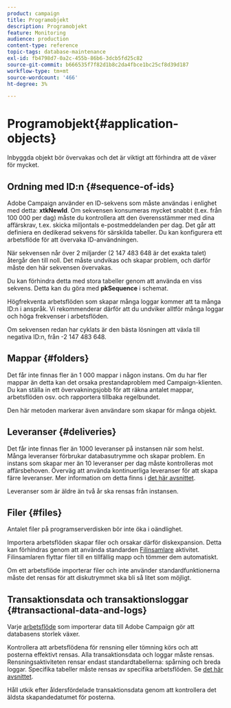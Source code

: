 ```yaml
---
product: campaign
title: Programobjekt
description: Programobjekt
feature: Monitoring
audience: production
content-type: reference
topic-tags: database-maintenance
exl-id: fb4798d7-0a2c-455b-86b6-3dcb5fd25c82
source-git-commit: b666535f7f82d1b8c2da4fbce1bc25cf8d39d187
workflow-type: tm+mt
source-wordcount: '466'
ht-degree: 3%

---
```


# Programobjekt{#application-objects}



Inbyggda objekt bör övervakas och det är viktigt att förhindra att de växer för mycket.

## Ordning med ID:n {#sequence-of-ids}

Adobe Campaign använder en ID-sekvens som måste användas i enlighet med detta: **xtkNewId**. Om sekvensen konsumeras mycket snabbt (t.ex. från 100 000 per dag) måste du kontrollera att den överensstämmer med dina affärskrav, t.ex. skicka miljontals e-postmeddelanden per dag. Det går att definiera en dedikerad sekvens för särskilda tabeller. Du kan konfigurera ett arbetsflöde för att övervaka ID-användningen.

När sekvensen når över 2 miljarder (2 147 483 648 är det exakta talet) återgår den till noll. Det måste undvikas och skapar problem, och därför måste den här sekvensen övervakas.

Du kan förhindra detta med stora tabeller genom att använda en viss sekvens. Detta kan du göra med **pkSequence** i schemat.

Högfrekventa arbetsflöden som skapar många loggar kommer att ta många ID:n i anspråk. Vi rekommenderar därför att du undviker alltför många loggar och höga frekvenser i arbetsflöden.

Om sekvensen redan har cyklats är den bästa lösningen att växla till negativa ID:n, från -2 147 483 648.

## Mappar {#folders}

Det får inte finnas fler än 1 000 mappar i någon instans. Om du har fler mappar än detta kan det orsaka prestandaproblem med Campaign-klienten. Du kan ställa in ett övervakningsjobb för att räkna antalet mappar, arbetsflöden osv. och rapportera tillbaka regelbundet.

Den här metoden markerar även användare som skapar för många objekt.

## Leveranser {#deliveries}

Det får inte finnas fler än 1000 leveranser på instansen när som helst. Många leveranser förbrukar databasutrymme och skapar problem. En instans som skapar mer än 10 leveranser per dag måste kontrolleras mot affärsbehoven. Överväg att använda kontinuerliga leveranser för att skapa färre leveranser. Mer information om detta finns i [det här avsnittet](../../workflow/using/continuous-delivery.md).

Leveranser som är äldre än två år ska rensas från instansen.

## Filer {#files}

Antalet filer på programserverdisken bör inte öka i oändlighet.

Importera arbetsflöden skapar filer och orsakar därför diskexpansion. Detta kan förhindras genom att använda standarden [Filinsamlare](../../workflow/using/file-collector.md) aktivitet. Filinsamlaren flyttar filer till en tillfällig mapp och tömmer dem automatiskt.

Om ett arbetsflöde importerar filer och inte använder standardfunktionerna måste det rensas för att diskutrymmet ska bli så litet som möjligt.

## Transaktionsdata och transaktionsloggar {#transactional-data-and-logs}

Varje [arbetsflöde](../../workflow/using/data-life-cycle.md#work-table) som importerar data till Adobe Campaign gör att databasens storlek växer.

Kontrollera att arbetsflödena för rensning eller tömning körs och att posterna effektivt rensas. Alla transaktionsdata och loggar måste rensas. Rensningsaktiviteten rensar endast standardtabellerna: spårning och breda loggar. Specifika tabeller måste rensas av specifika arbetsflöden. Se [det här avsnittet](../../workflow/using/monitoring-workflow-execution.md#purging-the-logs).

Håll utkik efter åldersfördelade transaktionsdata genom att kontrollera det äldsta skapandedatumet för posterna.
